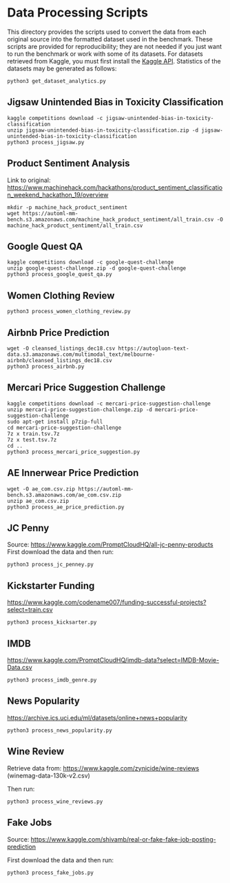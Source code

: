 # Data Processing Scripts

This directory provides the scripts used to convert the data from each original source into the formatted dataset used in the benchmark.
These scripts are provided for reproducibility; they are not needed if you just want to run the benchmark or work with some of its datasets.
For datasets retrieved from Kaggle, you must first install the [Kaggle API](https://www.kaggle.com/docs/api).
Statistics of the datasets may be generated as follows:

```
python3 get_dataset_analytics.py
```


## Jigsaw Unintended Bias in Toxicity Classification

```
kaggle competitions download -c jigsaw-unintended-bias-in-toxicity-classification
unzip jigsaw-unintended-bias-in-toxicity-classification.zip -d jigsaw-unintended-bias-in-toxicity-classification
python3 process_jigsaw.py
```

## Product Sentiment Analysis

Link to original: https://www.machinehack.com/hackathons/product_sentiment_classification_weekend_hackathon_19/overview

```
mkdir -p machine_hack_product_sentiment
wget https://automl-mm-bench.s3.amazonaws.com/machine_hack_product_sentiment/all_train.csv -O machine_hack_product_sentiment/all_train.csv
```

## Google Quest QA

```
kaggle competitions download -c google-quest-challenge
unzip google-quest-challenge.zip -d google-quest-challenge
python3 process_google_quest_qa.py
```

## Women Clothing Review

```
python3 process_women_clothing_review.py
```

## Airbnb Price Prediction

```
wget -O cleansed_listings_dec18.csv https://autogluon-text-data.s3.amazonaws.com/multimodal_text/melbourne-airbnb/cleansed_listings_dec18.csv
python3 process_airbnb.py
```


## Mercari Price Suggestion Challenge

```
kaggle competitions download -c mercari-price-suggestion-challenge
unzip mercari-price-suggestion-challenge.zip -d mercari-price-suggestion-challenge
sudo apt-get install p7zip-full
cd mercari-price-suggestion-challenge
7z x train.tsv.7z
7z x test.tsv.7z
cd ..
python3 process_mercari_price_suggestion.py
```

## AE Innerwear Price Prediction

```
wget -O ae_com.csv.zip https://automl-mm-bench.s3.amazonaws.com/ae_com.csv.zip
unzip ae_com.csv.zip
python3 process_ae_price_prediction.py
```

## JC Penny

Source: https://www.kaggle.com/PromptCloudHQ/all-jc-penny-products
First download the data and then run:

```
python3 process_jc_penney.py
```

## Kickstarter Funding

https://www.kaggle.com/codename007/funding-successful-projects?select=train.csv

```
python3 process_kicksarter.py
```

## IMDB

https://www.kaggle.com/PromptCloudHQ/imdb-data?select=IMDB-Movie-Data.csv

```
python3 process_imdb_genre.py
```

## News Popularity

https://archive.ics.uci.edu/ml/datasets/online+news+popularity

```
python3 process_news_popularity.py
```

## Wine Review

Retrieve data from: https://www.kaggle.com/zynicide/wine-reviews (winemag-data-130k-v2.csv)

Then run: 

```
python3 process_wine_reviews.py 
```

## Fake Jobs

Source: https://www.kaggle.com/shivamb/real-or-fake-fake-job-posting-prediction

First download the data and then run:

```
python3 process_fake_jobs.py
```
